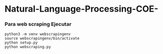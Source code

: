 # Natural-Language-Processing-COE-

### Para web scraping Ejecutar
```
python3 -m venv webscrapingenv
source webscrapingenv/bin/activate
python setup.py
python webscraping.py
```

  
